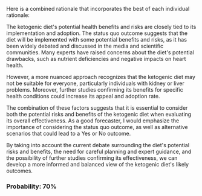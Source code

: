 Here is a combined rationale that incorporates the best of each individual rationale:

The ketogenic diet's potential health benefits and risks are closely tied to its implementation and adoption. The status quo outcome suggests that the diet will be implemented with some potential benefits and risks, as it has been widely debated and discussed in the media and scientific communities. Many experts have raised concerns about the diet's potential drawbacks, such as nutrient deficiencies and negative impacts on heart health.

However, a more nuanced approach recognizes that the ketogenic diet may not be suitable for everyone, particularly individuals with kidney or liver problems. Moreover, further studies confirming its benefits for specific health conditions could increase its appeal and adoption rate.

The combination of these factors suggests that it is essential to consider both the potential risks and benefits of the ketogenic diet when evaluating its overall effectiveness. As a good forecaster, I would emphasize the importance of considering the status quo outcome, as well as alternative scenarios that could lead to a Yes or No outcome.

By taking into account the current debate surrounding the diet's potential risks and benefits, the need for careful planning and expert guidance, and the possibility of further studies confirming its effectiveness, we can develop a more informed and balanced view of the ketogenic diet's likely outcomes.

### Probability: 70%